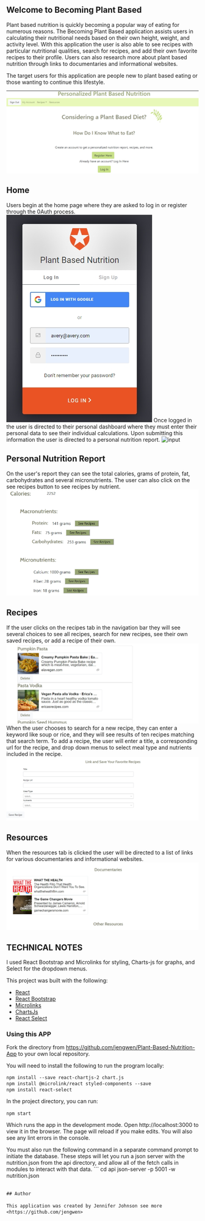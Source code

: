 ## Welcome to Becoming Plant Based

Plant based nutrition is quickly becoming a popular way of eating for numerous reasons.  The Becoming Plant Based application assists users in calculating their nutritional needs based on their own height, weight, and activity level.  With this application the user is also able to see recipes with particular nutritional qualities, search for recipes, and add their own favorite recipes to their profile.  Users can also research more about plant based nutrition through links to documentaries and informational websites.

The target users for this application are people new to plant based eating or those wanting to continue this lifestyle.

![home](/public/home.jpg)

## Home
Users begin at the home page where they are asked to log in or register through the 0Auth process.
![logIn](/public/logIn.jpg)
Once logged in the user is directed to their personal dashboard where they must enter their personal data to see their individual calculations.
Upon submitting this information the user is directed to a personal nutrition report.
![input](/public/inputForm.gif)

## Personal Nutrition Report

On the user's report they can see the total calories, grams of protein, fat, carbohydrates and several micronutrients. The user can also click on the see recipes button to see recipes by nutrient.
![report](/public/report.jpg)
## Recipes

If the user clicks on the recipes tab in the navigation bar they will see several choices to see all recipes, search for new recipes, see their own saved recipes, or add a recipe of their own.
![recipes](/public/recipes.jpg)
When the user chooses to search for a new recipe, they can enter a keyword like soup or rice, and they will see results of ten recipes matching that search term.
To add a recipe, the user will enter a title, a corresponding url for the
recipe, and drop down menus to select meal type and nutrients included in the recipe.
![add recipe](/public/addrecipe.jpg)

## Resources

When the resources tab is clicked the user will be directed to a list of links for various documentaries and informational websites.
![resources](/public/resources.jpg)
## TECHNICAL NOTES

I used React Bootstrap and Microlinks for styling, Charts-js for graphs, and Select for the dropdown menus.

This project was built with the following:

*  [React](https://www.reactjs.org "React's Homepage")
*  [React Bootstrap](https://react-bootstrap.github.io/ "Bootstrap Homepage")
*  [Microlinks](https://microlink.io/docs/sdk/integrations/react)
*  [ChartsJs](https://www.chartjs.org/docs/latest/)
*  [React Select](https://react-select.com/home)


### Using this APP

Fork the directory from https://github.com/jengwen/Plant-Based-Nutrition-App to your own local repository.



You will need to install the following to run the program locally:

```npm install
npm install --save react-chartjs-2 chart.js
npm install @microlink/react styled-components --save
npm install react-select
```
In the project directory, you can run:

```npm start```

Which runs the app in the development mode.
Open http://localhost:3000 to view it in the browser. The page will reload if you make edits.
You will also see any lint errors in the console.

You must also run the following command in a separate command prompt to initiate the database. These steps will let you run a json server with the nutrition.json from the api directory, and allow all of the fetch calls in modules to interact with that data. ```
cd api
json-server -p 5001 -w nutrition.json
```

## Author

This application was created by Jennifer Johnson see more <https://github.com/jengwen>











